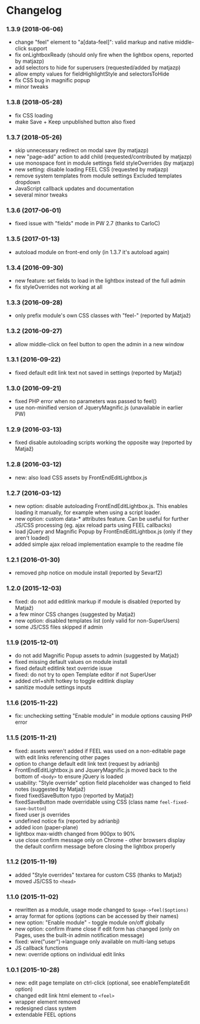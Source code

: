 # Changelog


### 1.3.9 (2018-06-06)

- change "feel" element to "a[data-feel]": valid markup and native middle-click support
- fix onLightboxReady (should only fire when the lightbox opens, reported by matjazp)
- add selectors to hide for superusers (requested/added by matjazp)
- allow empty values for fieldHighlightStyle and selectorsToHide
- fix CSS bug in magnific popup
- minor tweaks


### 1.3.8 (2018-05-28)

- fix CSS loading
- make Save + Keep unpublished button also fixed


### 1.3.7 (2018-05-26)

- skip unnecessary redirect on modal save (by matjazp)
- new "page-add" action to add child (requested/contributed by matjazp)
- use monospace font in module settings field styleOverrides (by matjazp)
- new setting: disable loading FEEL CSS (requested by matjazp)
- remove system templates from module settings Excluded templates dropdown
- JavaScript callback updates and documentation
- several minor tweaks


### 1.3.6 (2017-06-01)

- fixed issue with "fields" mode in PW 2.7 (thanks to CarloC)


### 1.3.5 (2017-01-13)

- autoload module on front-end only (in 1.3.7 it's autoload again)


### 1.3.4 (2016-09-30)

- new feature: set fields to load in the lightbox instead of the full admin
- fix styleOverrides not working at all


### 1.3.3 (2016-09-28)

- only prefix module's own CSS classes with "feel-" (reported by Matjaž)


### 1.3.2 (2016-09-27)

- allow middle-click on feel button to open the admin in a new window


### 1.3.1 (2016-09-22)

- fixed default edit link text not saved in settings (reported by Matjaž)

### 1.3.0 (2016-09-21)

- fixed PHP error when no parameters was passed to feel()
- use non-minified version of JqueryMagnific.js (unavailable in earlier PW)

### 1.2.9 (2016-03-13)

- fixed disable autoloading scripts working the opposite way (reported by Matjaž) 

### 1.2.8 (2016-03-12)

- new: also load CSS assets by FrontEndEditLightbox.js

### 1.2.7 (2016-03-12)

- new option: disable autoloading FrontEndEditLightbox.js. This enables loading it manually, for example when using a script loader.
- new option: custom data-* attributes feature. Can be useful for further JS/CSS processing (eg. ajax reload parts using FEEL callbacks)
- load jQuery and Magnific Popup by FrontEndEditLightbox.js (only if they aren't loaded)
- added simple ajax reload implementation example to the readme file


### 1.2.1 (2016-01-30)

- removed php notice on module install (reported by Sevarf2)


### 1.2.0 (2015-12-03)

- fixed: do not add editlink markup if module is disabled (reported by Matjaž)
- a few minor CSS changes (suggested by Matjaž)
- new option: disabled templates list (only valid for non-SuperUsers)
- some JS/CSS files skipped if admin


### 1.1.9 (2015-12-01)

- do not add Magnific Popup assets to admin (suggested by Matjaž)
- fixed missing default values on module install
- fixed default editlink text override issue
- fixed: do not try to open Template editor if not SuperUser
- added ctrl+shift hotkey to toggle editlink display
- sanitize module settings inputs


### 1.1.6 (2015-11-22)

- fix: unchecking setting "Enable module" in module options causing PHP error


### 1.1.5 (2015-11-21)

- fixed: assets weren't added if FEEL was used on a non-editable page with edit links referencing other pages
- option to change default edit link text (request by adrianbj)
- FrontEndEditLightbox.js and JqueryMagnific.js moved back to the bottom of `<body>` to ensure jQuery is loaded
- usability: "Style override" option field placeholder was changed to field notes (suggested by Matjaž)
- fixed fixedSaveButton typo (reported by Matjaž)
- fixedSaveButton made overridable using CSS (class name `feel-fixed-save-button`)
- fixed user js overrides
- undefined notice fix (reported by adrianbj)
- added icon (paper-plane)
- lightbox max-width changed from 900px to 90%
- use close confirm message only on Chrome - other browsers display the default confirm message before closing the lightbox properly


### 1.1.2 (2015-11-19)

- added "Style overrides" textarea for custom CSS (thanks to Matjaž)
- moved JS/CSS to `<head>`


### 1.1.0 (2015-11-02)

- rewritten as a module, usage mode changed to `$page->feel($options)`
- array format for options (options can be accessed by their names)
- new option: "Enable module" - toggle module on/off globally
- new option: confirm iframe close if edit form has changed (only on Pages, uses the built-in admin notification message)
- fixed: wire("user")->language only available on multi-lang setups
- JS callback functions
- new: override options on individual edit links


### 1.0.1 (2015-10-28)

- new: edit page template on ctrl-click (optional, see enableTemplateEdit option)
- changed edit link html element to `<feel>`
- wrapper element removed
- redesigned class system
- extendable FEEL options
